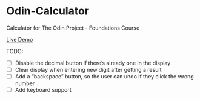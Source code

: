 # Odin-Calculator
Calculator for The Odin Project - Foundations Course

[Live Demo](https://filipecabral97.github.io/Odin-Calculator/)

TODO:
- [ ] Disable the decimal button if there’s already one in the display
- [ ] Clear display when entering new digit after getting a result
- [ ] Add a “backspace” button, so the user can undo if they click the wrong number
- [ ] Add keyboard support
